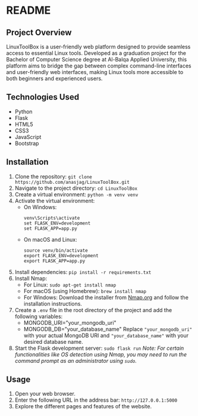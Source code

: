 # README

## Project Overview

LinuxToolBox is a user-friendly web platform designed to provide seamless access to essential Linux tools. Developed as a graduation project for the Bachelor of Computer Science degree at Al-Balqa Applied University, this platform aims to bridge the gap between complex command-line interfaces and user-friendly web interfaces, making Linux tools more accessible to both beginners and experienced users.


## Technologies Used

- Python
- Flask
- HTML5
- CSS3
- JavaScript
- Bootstrap 

## Installation

1. Clone the repository: `git clone https://github.com/anasjag/LinuxToolBox.git`
2. Navigate to the project directory: `cd LinuxToolBox`
3. Create a virtual environment: `python -m venv venv`
4. Activate the virtual environment:
   - On Windows: 
     ```
     venv\Scripts\activate
     set FLASK_ENV=development
     set FLASK_APP=app.py
     ```
   - On macOS and Linux:
     ```
     source venv/bin/activate
     export FLASK_ENV=development
     export FLASK_APP=app.py
     ```
5. Install dependencies: `pip install -r requirements.txt`
6. Install Nmap:
   - For Linux: `sudo apt-get install nmap`
   - For macOS (using Homebrew): `brew install nmap`
   - For Windows: Download the installer from [Nmap.org](https://nmap.org/download.html) and follow the installation instructions.
7. Create a `.env` file in the root directory of the project and add the following variables:
   - MONGODB_URI="your_mongodb_uri"
   - MONGODB_DB="your_database_name"
Replace `"your_mongodb_uri"` with your actual MongoDB URI and `"your_database_name"` with your desired database name.
8. Start the Flask development server: `sudo flask run` *Note: For certain functionalities like OS detection using Nmap, you may need to run the command prompt as an administrator using `sudo`.*


## Usage

1. Open your web browser.
2. Enter the following URL in the address bar: `http://127.0.0.1:5000`
3. Explore the different pages and features of the website.
